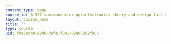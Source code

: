 ```yaml
---
content_type: page
course_id: 6-977-semiconductor-optoelectronics-theory-and-design-fall-2002
layout: course_home
title: ''
type: course
uid: f9e5acb9-68d8-dafe-f081-82a05962fe83
---
```

